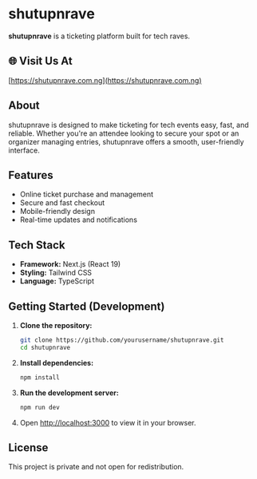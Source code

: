 # shutupnrave

**shutupnrave** is a ticketing platform built for tech raves.

## 🌐 Visit Us At

[https://shutupnrave.com.ng](https://shutupnrave.com.ng)

## About

shutupnrave is designed to make ticketing for tech events easy, fast, and reliable. Whether you're an attendee looking to secure your spot or an organizer managing entries, shutupnrave offers a smooth, user-friendly interface.

## Features

- Online ticket purchase and management
- Secure and fast checkout
- Mobile-friendly design
- Real-time updates and notifications

## Tech Stack

- **Framework:** Next.js (React 19)
- **Styling:** Tailwind CSS
- **Language:** TypeScript

## Getting Started (Development)

1. **Clone the repository:**
   ```bash
   git clone https://github.com/yourusername/shutupnrave.git
   cd shutupnrave
   ```

2. **Install dependencies:**
   ```bash
   npm install
   ```

3. **Run the development server:**
   ```bash
   npm run dev
   ```

4. Open [http://localhost:3000](http://localhost:3000) to view it in your browser.

## License

This project is private and not open for redistribution.
